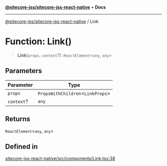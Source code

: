 [**@sitecore-jss/sitecore-jss-react-native**](../README.md) • **Docs**

***

[@sitecore-jss/sitecore-jss-react-native](../README.md) / Link

# Function: Link()

> **Link**(`props`, `context`?): `ReactElement`\<`any`, `any`\>

## Parameters

| Parameter | Type |
| ------ | ------ |
| `props` | `PropsWithChildren`\<`LinkProps`\> |
| `context`? | `any` |

## Returns

`ReactElement`\<`any`, `any`\>

## Defined in

[sitecore-jss-react-native/src/components/Link.tsx:38](https://github.com/Sitecore/jss/blob/85fd9b813b01a71614ef7fb536485926ec8242cf/packages/sitecore-jss-react-native/src/components/Link.tsx#L38)
